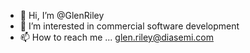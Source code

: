 - 👋 Hi, I’m @GlenRiley
- 👀 I’m interested in commercial software development
- 📫 How to reach me ... glen.riley@diasemi.com

<!---
GlenRiley/GlenRiley is a ✨ special ✨ repository because its `README.md` (this file) appears on your GitHub profile.
You can click the Preview link to take a look at your changes.
--->
